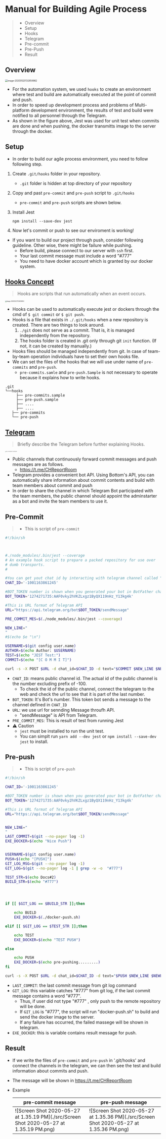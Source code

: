 # Manual for Building Agile Process

> * Overview
> * Setup
> * Hooks
> * Telegram
> * Pre-commit
> * Pre-Push
> * Result

## Overview

<img src="./src/image-20200520132854862.png" alt="image-20200520132854862" style="zoom:50%;" />

* For the automation system, we used ``hooks`` to create an environment where test and build are automatically executed at the point of commit and push. 
* In order to speed up development process and problems of Multi-platform development environment, the results of test and build were notified to all personnel through the Telegram. 
* As shown in the figure above, Jest was used for unit test when commits are done and when pushing, the docker transmitts image to the server through the docker.

## Setup

* In order to build our agile process environment, you need to follow following step.

1. Create ``.git/hooks`` folder in your repository.

   *  ``.git`` folder is hidden at top directory of your repository

2. Copy and past ``pre-commit`` and ``pre-push`` script to ``.git/hooks``

   * ``pre-commit`` and ``pre-push`` scripts are shown below.

3. Install Jest

   ```
   npm install --save-dev jest
   ```

4. Now let's commit or push to see our enviroment is working!





* If you want to build our project through push, consider following guideline. Other wise, there might be failure while pushing.
  * Before build, please connect to our server with ``ssh`` first. 
  * Your last commit message must include a word "#777"
  * You need to have docker account which is granted by our docker system.



## [Hooks Concept]([https://git-scm.com/book/ko/v2/Git%EB%A7%9E%EC%B6%A4-Git-Hooks](https://git-scm.com/book/ko/v2/Git맞춤-Git-Hooks))

> Hooks are scripts that run automatically when an event occurs.

<img src="./src/image-20200527123639653.png" alt="image-20200527123639653" style="zoom:30%;" />

* Hooks can be used to automatically execute jest or dockers through the cmd of ``$ git commit`` or ``$ git push``.
* Hooks is a file that exists in ``./.git/hooks`` when a new repository is created. There are two things to look around.
  1.  ``./git`` does not serve as a commit. That is, it is managed independently from the repository. 
  2.  The hooks folder is created in .git only through git ``init`` function. (If not, it can be created by manually.)
* Hooks files should be managed independently from git. In case of team-by-team operation individuals have to set their own hooks file.
* We can set the files of the hooks that we will use under name of ``pre-commits`` and ``pre-push``. 
  *  ``pre-commits.samle`` and ``pre-push.Sample`` is not necessary to operate because it explains how to write hooks. 

```
.git
└──hooks
	 ├── pre-commits.sample
	 ├── pre-push.sample
	 ├── ....
	 ├── ....
   ├── pre-commits
   └── pre-push
```

## [Telegram](https://core.telegram.org/bots/api)

> Briefly describe the Telegram before further explaining Hooks.

<img src="https://core.telegram.org/file/811140327/1/zlN4goPTupk/9ff2f2f01c4bd1b013" alt="Bots: An introduction for developers" style="zoom:15%;" />

* Public channels that continuously forward commit messages and push messages are as follows. 
  * https://t.me/CHReportRoom
* Telegram provides a convenient bot API. Using Bottom's API, you can automatically share information about commit contents and build with team members about commit and push
* In order to share the channel in which Telegram Bot participated with the team members, the public channel should appoint the adminstarter as a bot and invite the team members to use it.

## Pre-Commit

> * This is script of  ``pre-commit``

```sh
#!/bin/sh



#./node_modules/.bin/jest --coverage
# An example hook script to prepare a packed repository for use over
# dumb transports.
#

#You can get yout chat id by interacting with telegram channel called "GetID Bot"
CHAT_ID='-1001163861245'

#BOT_TOKEN number is shown when you generated your bot in BotFather channel
BOT_TOKEN='1274271735:AAF0vky2hVKZLxgz1ByQX119nHz_Y13kg4k'

#This is URL format of Telegram API
URL="https://api.telegram.org/bot$BOT_TOKEN/sendMessage"

PRE_COMMIT_MES=$(./node_modules/.bin/jest --coverage)

NEW_LINE="
"
#$(echo $e "\n")

USERNAME=$(git config user.name)
AUTHOR=$(echo Author: $USERNAME)
TEST=$(echo "JEST Test:")
COMMIT=$(echo "[C O M M I T]")

curl -s -X POST $URL -d chat_id=$CHAT_ID -d text="$COMMIT $NEW_LINE $NEW_LINE $AUTHOR $NEW_LINE $NEW_LINE $TEST $NEW_LINE $PRE_COMMIT_MES"
```

* ``CHAT_ID``:  means public channel id. The actual id of the public channel is the number excluding prefix of -100.
  * To check the id of the public channel, connect the telegram to the web and check the url to see that it is part of the last number.
* ``BOT_TOKEN``: It's Bot's number. This token bot sends a message to the channel defined in ``CHAT_ID``
* ``URL``: we use url for sennding Message throufh API.
  * "sendMessage"  is API from Telegram.
* ``PRE_COMMIT_MES``: This is result of test from running Jest
* :warning: Caution
  * ``jest`` must be installed to run the unit test. 
  * You can simplt run ``yarn add --dev jest`` or ``npm install --save-dev jest`` to install.

## Pre-push

> * This is script of  ``pre-push``

```sh
#!/bin/sh

CHAT_ID='-1001163861245'

#BOT_TOKEN number is shown when you generated your bot in BotFather channel
BOT_TOKEN='1274271735:AAF0vky2hVKZLxgz1ByQX119nHz_Y13kg4k'

#This is URL format of Telegram API
URL="https://api.telegram.org/bot$BOT_TOKEN/sendMessage"


NEW_LINE="
"
LAST_COMMIT=$(git --no-pager log -1)
EXE_DOCKER=$(echo "Nice Push")


USERNAME=$(git config user.name)
PUSH=$(echo "[PUSH]")
GIT_LOG_MSG=$(git --no-pager log -1)
GIT_LOG=$(git --no-pager log -1 | grep -w -o  "#777")

TEST_STR=$(echo Docs#2)
BUILD_STR=$(echo "#777")




if [[ $GIT_LOG == $BUILD_STR ]];then

    echo BUILD
    EXE_DOCKER=$(./docker-push.sh)

elif [[ $GIT_LOG == $TEST_STR ]];then

    echo TEST
    EXE_DOCKER=$(echo "TEST PUSH")

else

    echo PUSH
    EXE_DOCKER=$(echo pre-pushing.........)
fi

curl -s -X POST $URL -d chat_id=$CHAT_ID -d text="$PUSH $NEW_LINE $NEWLINE $GIT_LOG_MSG  $NEW_LINE $EXE_DOCKER"
```

* ``LAST_COMMIT``: the last commit message from git log command
* ``GIT_LOG``: this variable catches "#777" from git log, if the last commit message contains a word "#777". 
  * Thus, if user did not type "#777" , only push to the remote repository will be done.
  * If ``GIT_LOG`` is "#777", the script will run "docker-push.sh" to build and send the docker image to the server.
  * If any failure has occurred, the failed massege will be shown in telegram.
* ``EXE_DOCKER``: this is variable contains result message for push.

## Result

* If we write the files of ``pre-commit`` and ``pre-push`` in '.git/hooks' and connect the channels in the telegram, we can then see the test and build information about commits and push.

* The message will be shown in https://t.me/CHReportRoom

* Example

  | pre-commit message                                           | pre-push message                                             |
  | ------------------------------------------------------------ | ------------------------------------------------------------ |
  | ![Screen Shot 2020-05-27 at 1.35.19 PM](./src/Screen Shot 2020-05-27 at 1.35.19 PM.png) | ![Screen Shot 2020-05-27 at 1.35.36 PM](./src/Screen Shot 2020-05-27 at 1.35.36 PM.png) |

